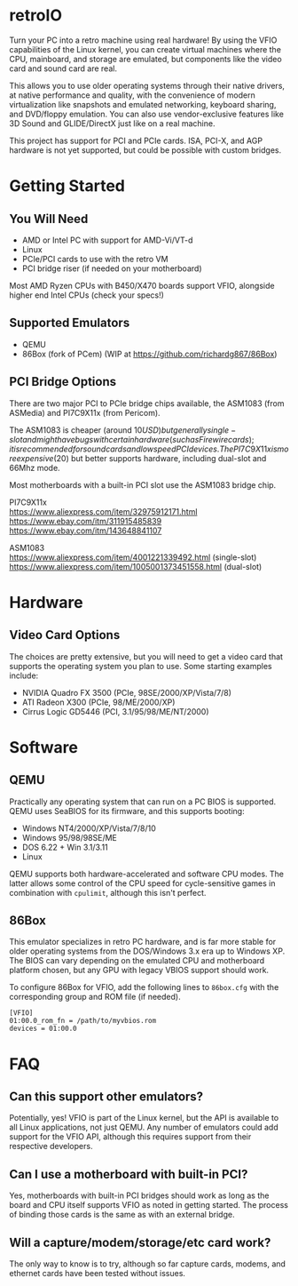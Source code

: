 retroIO
=======
Turn your PC into a retro machine using real hardware! By using the VFIO capabilities of the Linux kernel, you can create virtual machines where the CPU, mainboard, and storage are emulated, but components like the video card and sound card are real.

This allows you to use older operating systems through their native drivers, at native performance and quality, with the convenience of modern virtualization like snapshots and emulated networking, keyboard sharing, and DVD/floppy emulation. You can also use vendor-exclusive features like 3D Sound and GLIDE/DirectX just like on a real machine.

This project has support for PCI and PCIe cards. ISA, PCI-X, and AGP hardware is not yet supported, but could be possible with custom bridges.

Getting Started
===============

You Will Need
-------------
  - AMD or Intel PC with support for AMD-Vi/VT-d
  - Linux
  - PCIe/PCI cards to use with the retro VM
  - PCI bridge riser (if needed on your motherboard)
    
Most AMD Ryzen CPUs with B450/X470 boards support VFIO, alongside higher end Intel CPUs (check your specs!)

Supported Emulators
-------------------
  - QEMU
  - 86Box (fork of PCem) (WIP at https://github.com/richardg867/86Box)

PCI Bridge Options
------------------
There are two major PCI to PCIe bridge chips available, the ASM1083 (from ASMedia) and PI7C9X11x (from Pericom). 

The ASM1083 is cheaper (around $10 USD) but generally single-slot and might have bugs with certain hardware (such as Firewire cards); it is recommended for sound cards and low speed PCI devices. The PI7C9X11x is more expensive ($20) but better supports hardware, including dual-slot and 66Mhz mode.

Most motherboards with a built-in PCI slot use the ASM1083 bridge chip.

PI7C9X11x  
https://www.aliexpress.com/item/32975912171.html  
https://www.ebay.com/itm/311915485839  
https://www.ebay.com/itm/143648841107  

ASM1083  
https://www.aliexpress.com/item/4001221339492.html (single-slot)  
https://www.aliexpress.com/item/1005001373451558.html (dual-slot)  

Hardware
========

Video Card Options
------------------
The choices are pretty extensive, but you will need to get a video card that supports the operating system you plan to use. Some starting examples include:
  - NVIDIA Quadro FX 3500 (PCIe, 98SE/2000/XP/Vista/7/8)
  - ATI Radeon X300 (PCIe, 98/ME/2000/XP)
  - Cirrus Logic GD5446 (PCI, 3.1/95/98/ME/NT/2000)
    
Software
========

QEMU
----
Practically any operating system that can run on a PC BIOS is supported. QEMU uses SeaBIOS for its firmware, and this supports booting:
  - Windows NT4/2000/XP/Vista/7/8/10
  - Windows 95/98/98SE/ME
  - DOS 6.22 + Win 3.1/3.11
  - Linux
    
QEMU supports both hardware-accelerated and software CPU modes. The latter allows some control of the CPU speed for cycle-sensitive games in combination with `cpulimit`, although this isn't perfect.

86Box 
-----
This emulator specializes in retro PC hardware, and is far more stable for older operating systems from the DOS/Windows 3.x era up to Windows XP. The BIOS can vary depending on the emulated CPU and motherboard platform chosen, but any GPU with legacy VBIOS support should work.

To configure 86Box for VFIO, add the following lines to `86box.cfg` with the corresponding group and ROM file (if needed).
```
[VFIO]
01:00.0_rom_fn = /path/to/myvbios.rom
devices = 01:00.0
```

FAQ
===

Can this support other emulators?
---------------------------------
Potentially, yes! VFIO is part of the Linux kernel, but the API is available to all Linux applications, not just QEMU. Any number of emulators could add support for the VFIO API, although this requires support from their respective developers.

Can I use a motherboard with built-in PCI?
------------------------------------------
Yes, motherboards with built-in PCI bridges should work as long as the board and CPU itself supports VFIO as noted in getting started. The process of binding those cards is the same as with an external bridge.

Will a capture/modem/storage/etc card work?
----------------------------------------------------------
The only way to know is to try, although so far capture cards, modems, and ethernet cards have been tested without issues.
